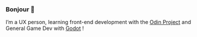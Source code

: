 ### Bonjour 👋

I’m a UX person, learning front-end development with the [Odin Project](https://www.theodinproject.com/) and General Game Dev with [Godot](https://godotengine.org/) !
